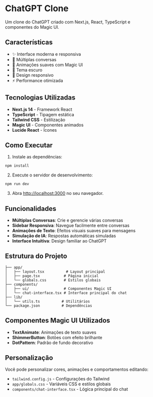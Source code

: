 # ChatGPT Clone

Um clone do ChatGPT criado com Next.js, React, TypeScript e componentes do Magic UI.

## Características

- ✨ Interface moderna e responsiva
- 💬 Múltiplas conversas
- 🎨 Animações suaves com Magic UI
- 🌙 Tema escuro
- 📱 Design responsivo
- ⚡ Performance otimizada

## Tecnologias Utilizadas

- **Next.js 14** - Framework React
- **TypeScript** - Tipagem estática
- **Tailwind CSS** - Estilização
- **Magic UI** - Componentes animados
- **Lucide React** - Ícones

## Como Executar

1. Instale as dependências:
```bash
npm install
```

2. Execute o servidor de desenvolvimento:
```bash
npm run dev
```

3. Abra [http://localhost:3000](http://localhost:3000) no seu navegador.

## Funcionalidades

- **Múltiplas Conversas**: Crie e gerencie várias conversas
- **Sidebar Responsiva**: Navegue facilmente entre conversas
- **Animações de Texto**: Efeitos visuais suaves para mensagens
- **Simulação de IA**: Respostas automáticas simuladas
- **Interface Intuitiva**: Design familiar ao ChatGPT

## Estrutura do Projeto

```
├── app/
│   ├── layout.tsx          # Layout principal
│   ├── page.tsx           # Página inicial
│   └── globals.css        # Estilos globais
├── components/
│   ├── ui/                # Componentes Magic UI
│   └── chat-interface.tsx # Interface principal do chat
├── lib/
│   └── utils.ts          # Utilitários
└── package.json          # Dependências
```

## Componentes Magic UI Utilizados

- **TextAnimate**: Animações de texto suaves
- **ShimmerButton**: Botões com efeito brilhante
- **DotPattern**: Padrão de fundo decorativo

## Personalização

Você pode personalizar cores, animações e comportamentos editando:

- `tailwind.config.js` - Configurações do Tailwind
- `app/globals.css` - Variáveis CSS e estilos globais
- `components/chat-interface.tsx` - Lógica principal do chat